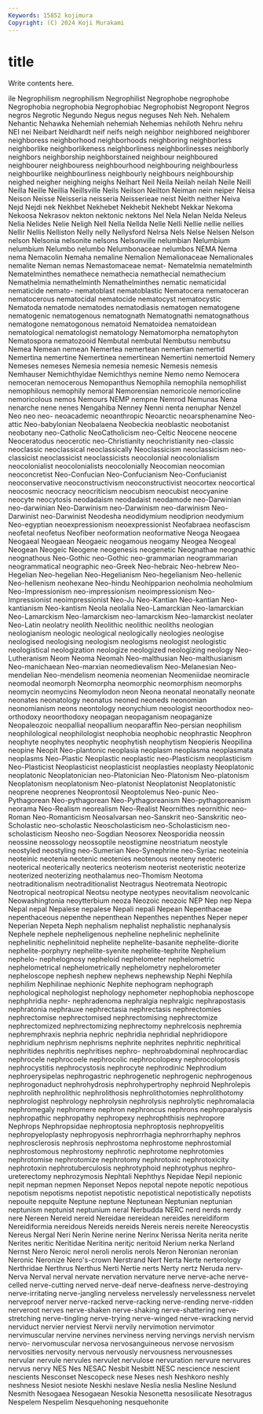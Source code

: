 ```yaml
---
Keywords: 15852 kojimura
Copyright: (C) 2024 Koji Murakami
---
```


# title

Write contents here.



ile Negrophilism negrophilism Negrophilist Negrophobe negrophobe
Negrophobia negrophobia Negrophobiac Negrophobist Negropont Negros negros Negrotic Negundo Negus
negus neguses Neh Neh. Nehalem Nehantic Nehawka Nehemiah nehemiah Nehemias
nehiloth Nehru nehru NEI nei Neibart Neidhardt neif neifs neigh
neighbor neighbored neighborer neighboress neighborhood neighborhoods neighboring neighborless neighborlike neighborlikeness
neighborliness neighborlinesses neighborly neighbors neighborship neighborstained neighbour neighboured neighbourer neighbouress
neighbourhood neighbouring neighbourless neighbourlike neighbourliness neighbourly neighbours neighbourship neighed neigher
neighing neighs Neihart Neil Neila Neilah neilah Neile Neill Neilla
Neille Neillia Neillsville Neils Neilson Neilton Neiman nein neiper Neisa
Neison Neisse Neisseria neisseria Neisserieae neist Neith neither Neiva Nejd
Nejdi nek Nekhbet Nekhebet Nekhebit Nekhebt Nekkar Nekoma Nekoosa Nekrasov
nekton nektonic nektons Nel Nela Nelan Nelda Neleus Nelia Nelides
Nelie Neligh Nell Nella Nellda Nelle Nelli Nellie nellie nellies
Nellir Nellis Nelliston Nelly nelly Nellysford Nelrsa Nels Nelse Nelsen
Nelson nelson Nelsonia nelsonite nelsons Nelsonville nelumbian Nelumbium nelumbium Nelumbo
nelumbo Nelumbonaceae nelumbos NEMA Nema nema Nemacolin Nemaha nemaline Nemalion
Nemalionaceae Nemalionales nemalite Neman nemas Nemastomaceae nemat- Nematelmia nematelminth Nematelminthes
nemathece nemathecia nemathecial nemathecium Nemathelmia nemathelminth Nemathelminthes nematic nematicidal nematicide
nemato- nematoblast nematoblastic Nematocera nematoceran nematocerous nematocidal nematocide nematocyst nematocystic
Nematoda nematode nematodes nematodiasis nematogen nematogene nematogenic nematogenous nematognath Nematognathi
nematognathous nematogone nematogonous nematoid Nematoidea nematoidean nematological nematologist nematology Nematomorpha
nematophyton Nematospora nematozooid Nembutal nembutal Nembutsu nembutsu Nemea Nemean nemean
Nemertea nemertean nemertian nemertid Nemertina nemertine Nemertinea nemertinean Nemertini nemertoid
Nemery Nemeses nemeses Nemesia nemesia nemesic Nemesis nemesis Nemhauser Nemichthyidae
Nemichthys nemine Nemo nemo Nemocera nemoceran nemocerous Nemopanthus Nemophila nemophila
nemophilist nemophilous nemophily nemoral Nemorensian nemoricole nemoricoline nemoricolous nemos Nemours
NEMP nempne Nemrod Nemunas Nena nenarche nene nenes Nengahiba Nenney
Nenni nenta nenuphar Nenzel Neo neo neo- neoacademic neoanthropic Neoarctic
neoarsphenamine Neo-attic Neo-babylonian Neobalaena Neobeckia neoblastic neobotanist neobotany neo-Catholic NeoCatholicism
neo-Celtic Neocene neocene Neoceratodus neocerotic neo-Christianity neochristianity neo-classic neoclassic neoclassical
neoclassically Neoclassicism neoclassicism neo-classicist neoclassicist neoclassicists neocolonial neocolonialism neocolonialist neocolonialists
neocolonially Neocomian neocomian neoconcretist Neo-Confucian Neo-Confucianism Neo-Confucianist neoconservative neoconstructivism neoconstructivist
neocortex neocortical neocosmic neocracy neocriticism neocubism neocubist neocyanine neocyte neocytosis
neodadaism neodadaist neodamode neo-Darwinian neo-darwinian Neo-Darwinism neo-Darwinism neo-darwinism Neo-Darwinist neo-Darwinist
Neodesha neodidymium neodiprion neodymium Neo-egyptian neoexpressionism neoexpressionist Neofabraea neofascism neofetal
neofetus Neofiber neoformation neoformative Neoga Neogaea Neogaeal Neogaean Neogaeic neogamous
neogamy Neogea Neogeal Neogean Neogeic Neogene neogenesis neogenetic Neognathae neognathic
neognathous Neo-Gothic neo-Gothic neo-grammarian neogrammarian neogrammatical neographic neo-Greek Neo-hebraic Neo-hebrew
Neo-Hegelian Neo-hegelian Neo-Hegelianism Neo-hegelianism Neo-hellenic Neo-hellenism neohexane Neo-hindu Neohipparion neoholmia
neoholmium Neo-Impressionism neo-impressionism neoimpressionism Neo-Impressionist neoimpressionist Neo-Ju Neo-Kantian Neo-kantian Neo-kantianism
Neo-kantism Neola neolalia Neo-Lamarckian Neo-lamarckian Neo-Lamarckism Neo-lamarckism neo-lamarckism Neo-lamarckist neolater
Neo-Latin neolatry neolith Neolithic neolithic neoliths neologian neologianism neologic neological
neologically neologies neologise neologised neologising neologism neologisms neologist neologistic neologistical
neologization neologize neologized neologizing neology Neo-Lutheranism Neom Neoma Neomah Neo-malthusian
Neo-malthusianism Neo-manichaean Neo-marxian neomedievalism Neo-Melanesian Neo-mendelian Neo-mendelism neomenia neomenian Neomeniidae
neomiracle neomodal neomorph Neomorpha neomorphic neomorphism neomorphs neomycin neomycins Neomylodon
neon Neona neonatal neonatally neonate neonates neonatology neonatus neoned neoneds
neonomian neonomianism neons neontology neonychium neoologist neoorthodox neo-orthodoxy neoorthodoxy neopagan
neopaganism neopaganize Neopaleozoic neopallial neopallium neoparaffin Neo-persian neophilism neophilological neophilologist
neophobia neophobic neophrastic Neophron neophyte neophytes neophytic neophytish neophytism Neopieris
Neopilina neopine Neopit Neo-plantonic neoplasia neoplasm neoplasma neoplasmata neoplasms Neo-Plastic
Neoplastic neoplastic neo-Plasticism neoplasticism Neo-Plasticist Neoplasticist neoplasticist neoplasties neoplasty Neoplatonic
neoplatonic Neoplatonician neo-Platonician Neo-Platonism Neo-platonism Neoplatonism neoplatonism Neo-platonist Neoplatonist Neoplatonistic
neoprene neoprenes Neoprontosil Neoptolemus Neo-punic Neo-Pythagorean Neo-pythagorean Neo-Pythagoreanism Neo-pythagoreanism neorama
Neo-Realism neorealism Neo-Realist Neornithes neornithic neo-Roman Neo-Romanticism Neosalvarsan neo-Sanskrit neo-Sanskritic
neo-Scholastic neo-scholastic Neoscholasticism neo-Scholasticism neo-scholasticism Neosho neo-Sogdian Neosorex Neosporidia neossin
neossine neossology neossoptile neostigmine neostriatum neostyle neostyled neostyling neo-Sumerian Neo-Synephrine
neo-Syriac neoteinia neoteinic neotenia neotenic neotenies neotenous neoteny neoteric neoterical
neoterically neoterics neoterism neoterist neoteristic neoterize neoterized neoterizing neothalamus neo-Thomism
Neotoma neotraditionalism neotraditionalist Neotragus Neotremata Neotropic Neotropical neotropical Neotsu neotype
neotypes neovitalism neovolcanic Neowashingtonia neoytterbium neoza Neozoic neozoic NEP Nep
nep Nepa Nepal nepal Nepalese nepalese Nepali nepali Nepean Nepenthaceae
nepenthaceous nepenthe nepenthean Nepenthes nepenthes Neper neper Neperian Nepeta Neph
nephalism nephalist nephalistic nephanalysis Nephele nephele nepheligenous nepheline nephelinic nephelinite
nephelinitic nephelinitoid nephelite nephelite-basanite nephelite-diorite nephelite-porphyry nephelite-syenite nephelite-tephrite Nephelium nephelo-
nephelognosy nepheloid nephelometer nephelometric nephelometrical nephelometrically nephelometry nephelorometer nepheloscope nephesh
nephew nephews nephewship Nephi Nephila nephilim Nephilinae nephionic Nephite nephogram
nephograph nephological nephologist nephology nephometer nephophobia nephoscope nephphridia nephr- nephradenoma
nephralgia nephralgic nephrapostasis nephratonia nephrauxe nephrectasia nephrectasis nephrectomies nephrectomise nephrectomised
nephrectomising nephrectomize nephrectomized nephrectomizing nephrectomy nephrelcosis nephremia nephremphraxis nephria nephric
nephridia nephridial nephridiopore nephridium nephrism nephrisms nephrite nephrites nephritic nephritical
nephritides nephritis nephritises nephro- nephroabdominal nephrocardiac nephrocele nephrocoele nephrocolic nephrocolopexy
nephrocoloptosis nephrocystitis nephrocystosis nephrocyte nephrodinic Nephrodium nephroerysipelas nephrogastric nephrogenetic nephrogenic
nephrogenous nephrogonaduct nephrohydrosis nephrohypertrophy nephroid Nephrolepis nephrolith nephrolithic nephrolithosis nephrolithotomies
nephrolithotomy nephrologist nephrology nephrolysin nephrolysis nephrolytic nephromalacia nephromegaly nephromere nephron
nephroncus nephrons nephroparalysis nephropathic nephropathy nephropexy nephrophthisis nephropore Nephrops Nephropsidae
nephroptosia nephroptosis nephropyelitis nephropyeloplasty nephropyosis nephrorrhagia nephrorrhaphy nephros nephrosclerosis nephrosis
nephrostoma nephrostome nephrostomial nephrostomous nephrostomy nephrotic nephrotome nephrotomies nephrotomise nephrotomize
nephrotomy nephrotoxic nephrotoxicity nephrotoxin nephrotuberculosis nephrotyphoid nephrotyphus nephro-ureterectomy nephrozymosis Nephtali
Nephthys Nepidae Nepil nepionic nepit nepman nepmen Neponset Nepos nepotal
nepote nepotic nepotious nepotism nepotisms nepotist nepotistic nepotistical nepotistically nepotists
nepouite nepquite Neptune neptune Neptunean Neptunian neptunian neptunism neptunist neptunium
neral Nerbudda NERC nerd nerds nerdy nere Nereen Nereid nereid
Nereidae nereidean nereides nereidiform Nereidiformia nereidous Nereids nereids Nereis nereis
nereite Nereocystis Nereus Nergal Neri Nerin Nerine nerine Nerinx Nerissa
Nerita nerita nerite Nerites neritic Neritidae Neritina neritjc neritoid Nerium
nerka Nerland Nernst Nero Neroic nerol neroli nerolis nerols Neron
Neronian neronian Neronic Neronize Nero's-crown Nerstrand Nert Nerta Nerte nerterology
Nerthridae Nerthrus Nerthus Nerti Nertie nerts Nerty nertz Neruda nerv-
Nerva Nerval nerval nervate nervation nervature nerve nerve-ache nerve-celled nerve-cutting
nerved nerve-deaf nerve-deafness nerve-destroying nerve-irritating nerve-jangling nerveless nervelessly nervelessness nervelet
nerveproof nerver nerve-racked nerve-racking nerve-rending nerve-ridden nerveroot nerves nerve-shaken nerve-shaking
nerve-shattering nerve-stretching nerve-tingling nerve-trying nerve-winged nerve-wracking nervid nerviduct nervier nerviest
Nervii nervily nervimotion nervimotor nervimuscular nervine nervines nerviness nerving nervings
nervish nervism nervo- nervomuscular nervosa nervosanguineous nervose nervosism nervosities nervosity
nervous nervously nervousness nervousnesses nervular nervule nervules nervulet nervulose nervuration
nervure nervures nervus nervy NES Nes NESAC Nesbit Nesbitt NESC
nescience nescient nescients Nesconset Nescopeck nese Neses nesh Neshkoro neshly
neshness Nesiot nesiote Neskhi neslave Neslia neslia Nesline Neslund Nesmith
Nesogaea Nesogaean Nesokia Nesonetta nesosilicate Nesotragus Nespelem Nespelim Nesquehoning nesquehonite
